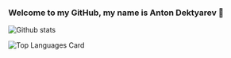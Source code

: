 ### Welcome to my GitHub, my name is Anton Dektyarev 👋

![Github stats](https://github-readme-stats.vercel.app/api?username=DeguzBelarus&show=reviews,prs_merged,prs_merged_percentage&show_icons=true&include_all_commits=true&)

![Top Languages Card](https://github-readme-stats.vercel.app/api/top-langs/?username=DeguzBelarus&layout=compact&hide=shell)

